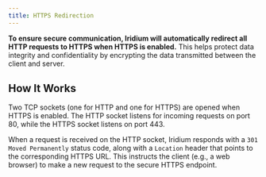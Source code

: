 ```yaml
---
title: HTTPS Redirection
---
```


**To ensure secure communication, Iridium will automatically redirect all HTTP requests to HTTPS when HTTPS is enabled.** This helps protect data integrity and confidentiality by encrypting the data transmitted between the client and server.

## How It Works

Two TCP sockets (one for HTTP and one for HTTPS) are opened when HTTPS is enabled. The HTTP socket listens for incoming requests on port 80, while the HTTPS socket listens on port 443.

When a request is received on the HTTP socket, Iridium responds with a `301 Moved Permanently` status code, along with a `Location` header that points to the corresponding HTTPS URL. This instructs the client (e.g., a web browser) to make a new request to the secure HTTPS endpoint.
